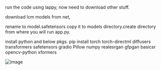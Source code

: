run the code using lappy, now need to download other stuff.




download lcm models from net, 


rename to model.safetensors copy it to models directory.create directory from where you will run app.py.







install python and below pkgs.
pip install torch torch-directml diffusers transformers safetensors gradio Pillow numpy realesrgan gfpgan basicsr opencv-python xformers







![image](https://github.com/user-attachments/assets/c43a8016-0c75-4cae-9bd2-6087dcbd18fe)
